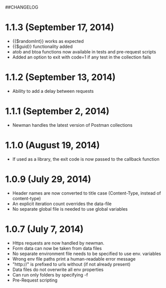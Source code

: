 ##CHANGELOG

1.1.3 (September 17, 2014)
===============
* {{$randomInt}} works as expected
* {{$guid}} functionality added
* atob and btoa functions now available in tests and pre-request scripts
* Added an option to exit with code=1 if any test in the collection fails

1.1.2 (September 13, 2014)
===============
* Ability to add a delay between requests

1.1.1 (September 2, 2014)
================
* Newman handles the latest version of Postman collections

1.1.0 (August 19, 2014)
================
* If used as a library, the exit code is now passed to the callback function


1.0.9 (July 29, 2014)
================
* Header names are now converted to title case (Content-Type, instead of content-type)
* An explicit iteration count overrides the data-file
* No separate global file is needed to use global variables


1.0.7 (July 7, 2014)
================
* Https requests are now handled by newman.
* Form data can now be taken from data files
* No separate environment file needs to be specified to use env. variables
* Wrong env file paths print a human-readable error message
* "http://" is prefixed to urls without (if not already present)
* Data files do not overwrite all env properties
* Can run only folders by specifying -f
* Pre-Request scripting